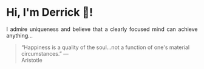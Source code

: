 # Hi, I'm Derrick 👋!
<p align="justify">I admire uniqueness and believe that a clearly focused mind can achieve anything...</p> 
<!-- #quote-start -->
<blockquote>&ldquo;Happiness is a quality of the soul...not a function of one's material circumstances.&rdquo; &mdash; <footer>Aristotle</footer></blockquote>
<!-- #quote-end -->
